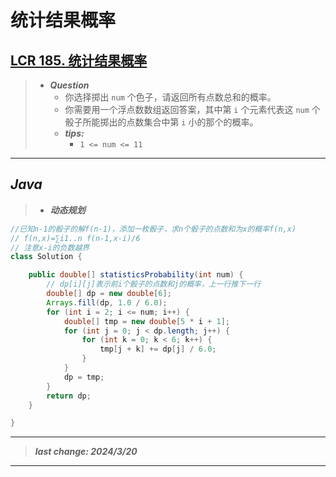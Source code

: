 # 统计结果概率

## [LCR 185. 统计结果概率](https://leetcode.cn/problems/nge-tou-zi-de-dian-shu-lcof/)

> - ***Question***
>   - 你选择掷出 `num` 个色子，请返回所有点数总和的概率。
>   - 你需要用一个浮点数数组返回答案，其中第 `i` 个元素代表这 `num` 个骰子所能掷出的点数集合中第 `i` 小的那个的概率。
>   - ***tips:***
>     - `1 <= num <= 11`

---

## *Java*

> - ***动态规划***

```java
//已知n-1的骰子的解f(n-1)，添加一枚骰子，求n个骰子的点数和为x的概率f(n,x)
// f(n,x)=∑i1..n f(n-1,x-i)/6
// 注意x-i的负数越界
class Solution {

    public double[] statisticsProbability(int num) {
        // dp[i][j]表示前i个骰子的点数和j的概率，上一行推下一行
        double[] dp = new double[6];
        Arrays.fill(dp, 1.0 / 6.0);
        for (int i = 2; i <= num; i++) {
            double[] tmp = new double[5 * i + 1];
            for (int j = 0; j < dp.length; j++) {
                for (int k = 0; k < 6; k++) {
                    tmp[j + k] += dp[j] / 6.0;
                }
            }
            dp = tmp;
        }
        return dp;
    }

}
```

---

> ***last change: 2024/3/20***

---
